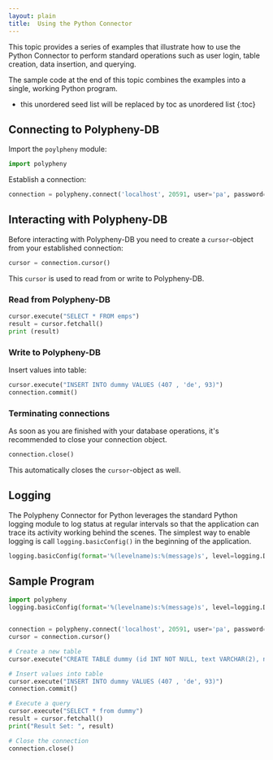 ```yaml
---
layout: plain
title:  Using the Python Connector
---
```


This topic provides a series of examples that illustrate how to use the Python Connector to perform standard operations such as user login, table creation, data insertion, and querying.

The sample code at the end of this topic combines the examples into a single, working Python program.

* this unordered seed list will be replaced by toc as unordered list
{:toc}


## Connecting to Polypheny-DB

Import the `poylpheny` module:
```python
import polypheny
```

Establish a connection:
```python
connection = polypheny.connect('localhost', 20591, user='pa', password='')
```

## Interacting with Polypheny-DB

Before interacting with Polypheny-DB you need to create a `cursor`-object from your established connection:
```python
cursor = connection.cursor()
```
This `cursor` is used to read from or write to Polypheny-DB.


### Read from Polypheny-DB

```python
cursor.execute("SELECT * FROM emps")
result = cursor.fetchall()
print (result)
```

### Write to Polypheny-DB

Insert values into table:
```python
cursor.execute("INSERT INTO dummy VALUES (407 , 'de', 93)")
connection.commit()
```

### Terminating connections

As soon as you are finished with your database operations, it's recommended to close your connection object.
```python
connection.close()
```
This automatically closes the `cursor`-object as well.


## Logging

The Polypheny Connector for Python leverages the standard Python logging module to log status at regular intervals so that the application can trace its activity working behind the scenes. The simplest way to enable logging is call `logging.basicConfig()` in the beginning of the application.

```python
logging.basicConfig(format='%(levelname)s:%(message)s', level=logging.DEBUG)
```

## Sample Program

```python
import polypheny
logging.basicConfig(format='%(levelname)s:%(message)s', level=logging.DEBUG)


connection = polypheny.connect('localhost', 20591, user='pa', password='')
cursor = connection.cursor()

# Create a new table
cursor.execute("CREATE TABLE dummy (id INT NOT NULL, text VARCHAR(2), num INT, PRIMARY KEY(id))")

# Insert values into table
cursor.execute("INSERT INTO dummy VALUES (407 , 'de', 93)")
connection.commit()

# Execute a query
cursor.execute("SELECT * from dummy")
result = cursor.fetchall()
print("Result Set: ", result)

# Close the connection
connection.close()
```